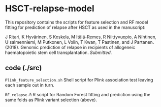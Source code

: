 # HSCT-relapse-model

This repository contains the scripts for feature selection and RF model fitting for prediction of relapse after HSCT as used in the manuscript:

J Ritari, K Hyvärinen, S Koskela, M Itälä-Remes, R Niittyvuopio, A Nihtinen, U salmenniemi, M Putkonen, L Volin, T Kwan, T Pastinen, and J Partanen. (2018). Genomic prediction of relapse in recipients of allogeneic haematopoietic stem cell transplantation. _Submitted_.


## code (./src)

`Plink_feature_selection.sh` Shell script for Plink association test leaving each sample out in turn.

`RF_relapse.R` R script for Random Forest fitting and prediction using the same folds as Plink variant selection (above).


